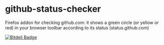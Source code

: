 github-status-checker
=====================

Firefox addon for checking github.com: it shows a green circle (or yellow or red) in your browser toolbar according to its status (status.github.com)


[![Bitdeli Badge](https://d2weczhvl823v0.cloudfront.net/matagus/github-status-checker/trend.png)](https://bitdeli.com/free "Bitdeli Badge")

